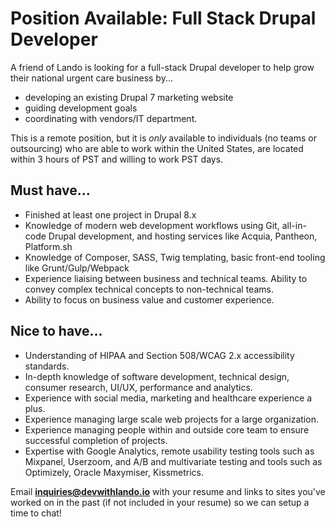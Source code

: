 Position Available: Full Stack Drupal Developer
===============================================

A friend of Lando is looking for a full-stack Drupal developer to help grow their national urgent care business by...

* developing an existing Drupal 7 marketing website
* guiding development goals
* coordinating with vendors/IT department.

This is a remote position, but it is _only_ available to individuals (no teams or outsourcing) who are able to work within the United States, are located within 3 hours of PST and willing to work PST days.


Must have...
------------

* Finished at least one project in Drupal 8.x
* Knowledge of modern web development workflows using Git, all-in-code Drupal
development, and hosting services like Acquia, Pantheon, Platform.sh
* Knowledge of Composer, SASS, Twig templating, basic front-end tooling like
Grunt/Gulp/Webpack
* Experience liaising between business and technical teams. Ability to convey complex
technical concepts to non-technical teams.
* Ability to focus on business value and customer experience.

Nice to have...
---------------

* Understanding of HIPAA and Section 508/WCAG 2.x accessibility standards.
* In-depth knowledge of software development, technical design, consumer research,
UI/UX, performance and analytics.
* Experience with social media, marketing and healthcare
experience a plus.
* Experience managing large scale web projects for a large organization.
* Experience managing people within and outside core team to ensure successful
completion of projects.
* Expertise with Google Analytics, remote usability testing tools such as Mixpanel, Userzoom, and A/B and multivariate testing and tools such as Optimizely, Oracle Maxymiser, Kissmetrics.

Email **inquiries@devwithlando.io** with your resume and links to sites you've worked on in the past (if not included in your resume) so we can setup a time to chat!
